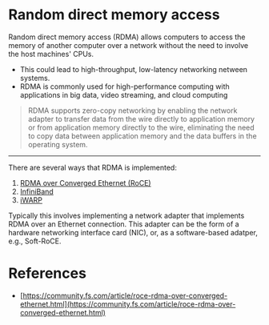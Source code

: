 # Random direct memory access

Random direct memory access (RDMA) allows computers to access the memory of another computer over a network without the need to involve the host machines' CPUs. 

- This could lead to high-throughput, low-latency networking netween systems.
- RDMA is commonly used for high-performance computing with applications in big data, video streaming, and cloud computing

> RDMA supports zero-copy networking by enabling the network adapter to transfer data from the wire directly to application memory or from application memory directly to the wire, eliminating the need to copy data between application memory and the data buffers in the operating system.

--- 

There are several ways that RDMA is implemented:
1. [RDMA over Converged Ethernet (RoCE)](roce.md)
2. [InfiniBand](infiniband.md)
3. [iWARP](iwarp.md)

Typically this involves implementing a network adapter that implements RDMA over an Ethernet connection. This adapter can be the form of a hardware networking interface card (NIC), or, as a software-based adatper, e.g., Soft-RoCE.   


# References
- [https://community.fs.com/article/roce-rdma-over-converged-ethernet.html](https://community.fs.com/article/roce-rdma-over-converged-ethernet.html)



